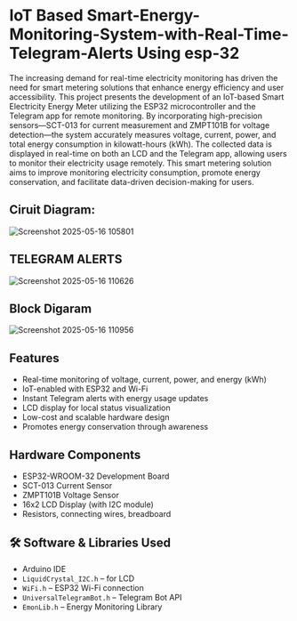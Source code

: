 # IoT Based Smart-Energy-Monitoring-System-with-Real-Time-Telegram-Alerts Using esp-32

The increasing demand for real-time electricity monitoring has driven the need for smart 
metering solutions that enhance energy efficiency and user accessibility. This project 
presents the development of an IoT-based Smart Electricity Energy Meter utilizing the 
ESP32 microcontroller and the Telegram app for remote monitoring. By incorporating 
high-precision sensors—SCT-013 for current measurement and ZMPT101B for voltage 
detection—the system accurately measures voltage, current, power, and total energy 
consumption in kilowatt-hours (kWh). The collected data is displayed in real-time on both 
an LCD and the Telegram app, allowing users to monitor their electricity usage remotely. 
This smart metering solution aims to improve monitoring electricity consumption, promote 
energy conservation, and facilitate data-driven decision-making for users. 

## Ciruit Diagram:

![Screenshot 2025-05-16 105801](https://github.com/user-attachments/assets/618e80c6-74d9-4b61-9c2e-02a83dd9701e)

## TELEGRAM ALERTS
![Screenshot 2025-05-16 110626](https://github.com/user-attachments/assets/5c50fde3-6554-4c98-a54e-6e416a422ad9)

## Block Digaram
![Screenshot 2025-05-16 110956](https://github.com/user-attachments/assets/8c529330-4ce8-4c2b-9784-073be4566d38)

##  Features
- Real-time monitoring of voltage, current, power, and energy (kWh)
- IoT-enabled with ESP32 and Wi-Fi
- Instant Telegram alerts with energy usage updates
- LCD display for local status visualization
- Low-cost and scalable hardware design
- Promotes energy conservation through awareness
  
##  Hardware Components
- ESP32-WROOM-32 Development Board
- SCT-013 Current Sensor
- ZMPT101B Voltage Sensor
- 16x2 LCD Display (with I2C module)
- Resistors, connecting wires, breadboard

## 🛠️ Software & Libraries Used

- Arduino IDE
- `LiquidCrystal_I2C.h` – for LCD
- `WiFi.h` – ESP32 Wi-Fi connection
- `UniversalTelegramBot.h` – Telegram Bot API
- `EmonLib.h` – Energy Monitoring Library


